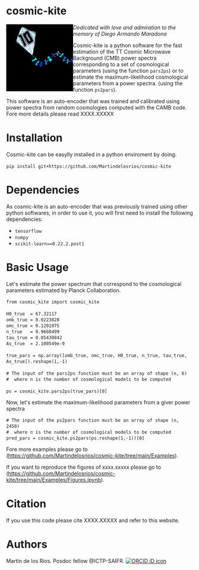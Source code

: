 # cosmic-kite
<img src="cosmic-kite2.jpg" style="float: left;" alt="drawing" width="180"/> *Dedicated with love and admiration to the memory of Diego Armando Maradona*

Cosmic-kite is a python software for the fast estimation of the TT Cosmic Microwave Background (CMB) power spectra corresponding to a set of cosmological parameters (using the function ```pars2ps```) or to estimate the maximum-likelihood cosmological parameters from a power spectra. (using the function ```ps2pars```).

This software is an auto-encoder that was trained and calibrated using power spectra from random cosmologies computed with the CAMB code. Fore more details please read XXXX.XXXXX

# Installation

Cosmic-kite can be easylly installed in a python enviroment by doing:

```pip install git+https://github.com/Martindelosrios/cosmic-kite```

# Dependencies

As cosmic-kite is an auto-encoder that was previously trained using other python softwares, in order to use it, you will first need to install the following dependencies:

* ```tensorflow```
* ```numpy```
* ```scikit-learn==0.22.2.post1 ```

# Basic Usage
Let's estimate the power spectrum that correspond to the cosmological parameters estimated by Planck Collaboration.

```
from cosmic_kite import cosmic_kite

H0_true  = 67.32117
omb_true = 0.0223828
omc_true = 0.1201075
n_true   = 0.9660499
tau_true = 0.05430842
As_true  = 2.100549e-9

true_pars = np.array([omb_true, omc_true, H0_true, n_true, tau_true, As_true]).reshape(1,-1)

# The input of the pars2ps function must be an array of shape (n, 6) 
#  where n is the number of cosmological models to be computed

ps = cosmic_kite.pars2ps(true_pars)[0]
```

Now, let's estimate the maximum-likelihood parameters from a giver power spectra

```
# The input of the ps2pars function must be an array of shape (n, 2450)
#  where n is the number of cosmological models to be computed
pred_pars = cosmic_kite.ps2pars(ps.reshape(1,-1))[0]

```

Fore more examples please go to (https://github.com/Martindelosrios/cosmic-kite/tree/main/Examples).

If you want to reproduce the figures of xxxx.xxxxx please go to (https://github.com/Martindelosrios/cosmic-kite/tree/main/Examples/Figures.ipynb).

# Citation

If you use this code please cite XXXX.XXXXX and refer to  this website.

# Authors

Martín de los Rios. Posdoc fellow @ICTP-SAIFR.  <a itemprop="sameAs"  href="https://orcid.org/0000-0003-2190-2196" target="orcid.widget" rel="noopener noreferrer" style="vertical-align:top;"> <img src="https://orcid.org/sites/default/files/images/orcid_16x16.png" style="width:1em;margin-right:.5em;" alt="ORCID iD icon"></a>
